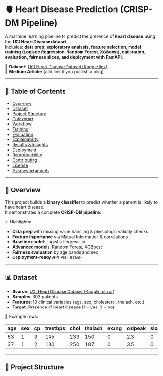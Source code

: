 # 🫀 Heart Disease Prediction (CRISP-DM Pipeline)

A machine learning pipeline to predict the presence of **heart disease** using the **UCI Heart Disease dataset**.  
Includes: **data prep, exploratory analysis, feature selection, model training (Logistic Regression, Random Forest, XGBoost), calibration, evaluation, fairness slices, and deployment with FastAPI**.

📂 **Dataset:** [UCI Heart Disease Dataset (Kaggle link)](https://www.kaggle.com/datasets/ronitf/heart-disease-uci)  
📰 **Medium Article:** (add link if you publish a blog)

---

## 📑 Table of Contents
- [Overview](#-overview)
- [Dataset](#-dataset)
- [Project Structure](#-project-structure)
- [Quickstart](#-quickstart)
- [Workflow](#-workflow)
- [Training](#-training)
- [Evaluation](#-evaluation)
- [Explainability](#-explainability)
- [Results & Insights](#-results--insights)
- [Deployment](#-deployment)
- [Reproducibility](#-reproducibility)
- [Contributing](#-contributing)
- [License](#-license)
- [Acknowledgments](#-acknowledgments)

---

## 🔎 Overview

This project builds a **binary classifier** to predict whether a patient is likely to have heart disease.  
It demonstrates a complete **CRISP-DM pipeline**:

✨ Highlights:
- **Data prep** with missing value handling & physiologic validity checks  
- **Feature importance** via Mutual Information & correlations  
- **Baseline model**: Logistic Regression  
- **Advanced models**: Random Forest, XGBoost  
- **Fairness evaluation** by age bands and sex  
- **Deployment-ready API** via FastAPI

---

## 📊 Dataset

- **Source**: [UCI Heart Disease Dataset (Kaggle mirror)](https://www.kaggle.com/datasets/ronitf/heart-disease-uci)  
- **Samples**: 303 patients  
- **Features**: 13 clinical variables (age, sex, cholesterol, thalach, etc.)  
- **Target**: Presence of heart disease (1 = yes, 0 = no)  

📌 Example rows:

| age | sex | cp | trestbps | chol | thalach | exang | oldpeak | slope | ca | thal | target |
|-----|-----|----|----------|------|---------|-------|---------|-------|----|------|--------|
| 63  | 1   | 3  | 145      | 233  | 150     | 0     | 2.3     | 0     | 0  | 1    | 1      |
| 37  | 1   | 2  | 130      | 250  | 187     | 0     | 3.5     | 0     | 0  | 2    | 1      |

---

## 📂 Project Structure

